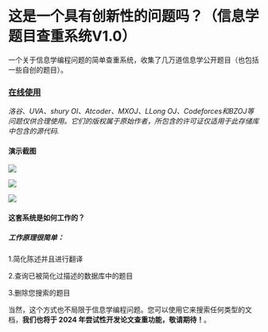 # 这是一个具有创新性的问题吗？（信息学题目查重系统V1.0）

一个关于信息学编程问题的简单查重系统，收集了几万道信息学公开题目（也包括一些自创的题目）。

### [在线使用](https://oi.chachong.org) 
*洛谷、UVA、shury OI、Atcoder、MXOJ、LLong OJ、Codeforces和BZOJ等问题仅供合理使用。它们的版权属于原始作者，所包含的许可证仅适用于此存储库中包含的源代码.*

#### 演示截图

![](screenshots/demo1.png)

![](screenshots/demo0.png)

![](screenshots/demo2.png)

#### 这套系统是如何工作的？

##### 工作原理很简单：

1.简化陈述并且进行翻译

2.查询已被简化过描述的数据库中的题目

3.删除您搜索的题目

当然，这个方式也不局限于信息学编程问题。您可以使用它来搜索任何类型的文档，**我们也将于 2024 年尝试性开发论文查重功能，敬请期待！**。
